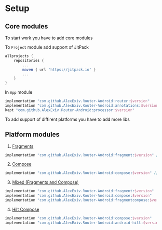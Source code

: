 # Setup

## Core modules

To start work you have to add core modules

To `Project` module add support of JitPack

```groovy
allprojects {
    repositories {
        ...
        maven { url 'https://jitpack.io' }
        ...
    }
}
```

In `App` module

```groovy
implementation "com.github.AlexExiv.Router-Android:router:$version"
implementation "com.github.AlexExiv.Router-Android:annotations:$version"
kapt "com.github.AlexExiv.Router-Android:processor:$version"
```

To add support of diffirent platforms you have to add more libs

## Platform modules

1. [Fragments](platforms/fragments.md)

```groovy
implementation "com.github.AlexExiv.Router-Android:fragment:$version" // add support of fragments
```

2. [Compose](platforms/compose.md)

```groovy
implementation "com.github.AlexExiv.Router-Android:compose:$version" // add support of compose
```

3. [Mixed (Fragments and Compose)](platforms/mixed.md)

```groovy
implementation "com.github.AlexExiv.Router-Android:fragment:$version"
implementation "com.github.AlexExiv.Router-Android:compose:$version"
implementation "com.github.AlexExiv.Router-Android:fragmentcompose:$version"
```

4. [Hilt Compose](injection/hilt.md)

```groovy
implementation "com.github.AlexExiv.Router-Android:compose:$version"
implementation "com.github.AlexExiv.Router-Android:android-hilt:$version"
```



